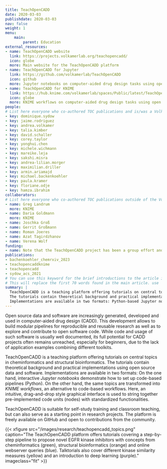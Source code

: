 ```yaml
---
title: TeachOpenCADD
date: 2020-03-03
publishdate: 2020-03-03
nav: false
weight: 1
menu:
    main:
        parent: Education
external_resources:
- name: TeachOpenCADD website
  link: https://projects.volkamerlab.org/teachopencadd/
  icon: globe
  more: Main website for the TeachOpenCADD platform
- name: TeachOpenCADD for Jupyter
  link: https://github.com/volkamerlab/TeachOpenCADD
  icon: github
  more: Jupyter notebooks on computer-aided drug design tasks using open resources
- name: TeachOpenCADD for KNIME
  link: https://hub.knime.com/volkamerlab/spaces/Public/latest/TeachOpenCADD/TeachOpenCADD
  icon: globe
  more: KNIME workflows on computer-aided drug design tasks using open resources
people:
# List here everyone who co-authored TOC publications and is/was a Volkamer Lab member
- key: dominique.sydow
- key: jaime.rodriguez
- key: andrea.volkamer
- key: talia.kimber
- key: david.schaller
- key: corey.taylor
- key: yonghui.chen
- key: michele.wichmann
- key: mareike.leja
- key: sakshi.misra
- key: andrea-lilian.morger
- key: maximilian.driller
- key: armin.ariamajd
- key: michael.backenkoehler
- key: paula.kramer
- key: floriane.odje
- key: hamza.ibrahim
collaborators:
# List here everyone who co-authored TOC publications outside of the Volkamer Lab
- name: Greg Landrum
  more: KNIME
- name: Daria Goldmann
  more: KNIME
- name: Joschka Groß
- name: Gerrit Großmann
- name: Roman Joeres
- name: Azat Tagirdzhanov
- name: Verena Wolf
funding:
- name: Note that the TeachOpenCADD project has been a group effort and has received no explicit funding, while the positions of individual authors were supported by diverse funding agencies, see the individual projects' pages.
publications:
- bachenkoehler_chemrxiv_2023		
- teachopencaddknime
- teachopencadd
- sydow_acs_2021
# You can use this keyword for the brief introductions to the article in category listings
# This will replace the first 70 words found in the main article. use | <newline> to use multiline strings!
summary: |
  TeachOpenCADD is a teaching platform offering tutorials on central topics in cheminformatics and structural bioinformatics.
  The tutorials contain theoretical background and practical implementations using open source data and software.
  Implementations are available in two formats: Python-based Jupyter notebooks and GUI-based KNIME workflows.
---
```


Open source data and software are increasingly generated, developed and used in computer-aided drug design (CADD).
This development allows to build modular pipelines for reproducible and reusable research as well as
to explore and contribute to open software code.
While code and usage of such software is usually well documented,
its full potential for CADD projects often remains unreached, especially for beginners,
due to the lack of application examples combining different toolkits.

TeachOpenCADD is a teaching platform offering tutorials on central topics in cheminformatics and structural bioinformatics.
The tutorials contain theoretical background and practical implementations using open source data and software.
Implementations are available in two formats: On the one hand, interactive *Jupyter notebooks* demonstrate how to set up code-based pipelines (Python).
On the other hand, the same topics are transformed into *KNIME workflows*, an alternative to code-based workflows.
Here, an intuitive, drag-and-drop style graphical interface is used to string together pre-implemented code units
(nodes) with standardized functionalities.

TeachOpenCADD is suitable for self-study training and classroom teaching, but can also serve as a starting point in
research projects.
The platform is freely available on GitHub and open to contributions from the community.

{{< xfigure src="/images/research/teachopencadd_topics.png" caption="The TeachOpenCADD platform offers tutorials covering a step-by-step pipeline to propose novel EGFR kinase inhibitors with concepts from cheminformatics (green), structural bioinformatics (orange) and online webserver queries (blue). Talktorials also cover different kinase similarity measures (yellow) and an introduction to deep learning (purple)." imageclass="fit" >}}
